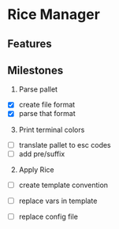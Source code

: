 # Rice Manager

## Features

## Milestones
1. Parse pallet
 - [x] create file format
 - [x] parse that format
3. Print terminal colors
 - [ ] translate pallet to esc codes
 - [ ] add pre/suffix
2. Apply Rice
 - [ ] create template convention
 - [ ] replace vars in template
 - [ ] replace config file

